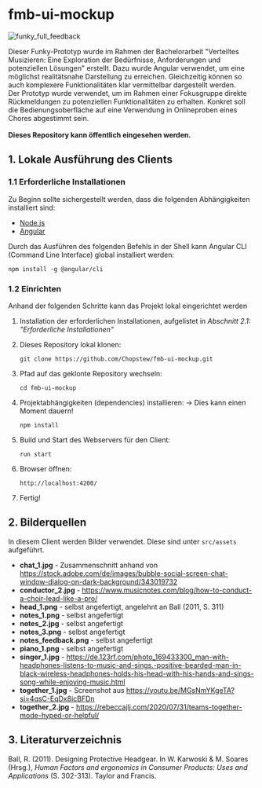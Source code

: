 # fmb-ui-mockup

![funky_full_feedback](https://github.com/Chopstew/fmb-ui-mockup/assets/116070302/25ea4f8a-2118-443d-9e33-1f5f5786a980)

Dieser Funky-Prototyp wurde im Rahmen der Bachelorarbeit "Verteiltes Musizieren:
Eine Exploration der Bedürfnisse, Anforderungen und potenziellen Lösungen" erstellt.
Dazu wurde Angular verwendet, um eine möglichst realitätsnahe Darstellung zu erreichen.
Gleichzeitig können so auch komplexere Funktionalitäten klar vermittelbar dargestellt
werden.<br> 
Der Prototyp wurde verwendet, um im Rahmen einer Fokusgruppe direkte Rückmeldungen
zu potenziellen Funktionalitäten zu erhalten. Konkret soll die Bedienungsoberfläche
auf eine Verwendung in Onlineproben eines Chores abgestimmt sein.
<br>
<br>
**Dieses Repository kann öffentlich eingesehen werden.**

## 1. Lokale Ausführung des Clients
### 1.1  Erforderliche Installationen

Zu Beginn sollte sichergestellt werden, dass die folgenden Abhängigkeiten installiert sind:

- [Node.js](https://nodejs.org/en)
- [Angular](https://angular.io/)

Durch das Ausführen des folgenden Befehls in der Shell kann Angular CLI (Command Line Interface) global installiert werden:

```shell
npm install -g @angular/cli
```

### 1.2 Einrichten

Anhand der folgenden Schritte kann das Projekt lokal eingerichtet werden

1. Installation der erforderlichen Installationen, aufgelistet in *Abschnitt 2.1: "Erforderliche Installationen"*
2. Dieses Repository lokal klonen:

   ```shell
   git clone https://github.com/Chopstew/fmb-ui-mockup.git
   ```

3. Pfad auf das geklonte Repository wechseln:

   ```shell
   cd fmb-ui-mockup
   ```

4. Projektabhängigkeiten (dependencies) installieren: → Dies kann einen Moment dauern!

   ```shell
   npm install
   ```

5. Build und Start des Webservers für den Client:

   ```shell
   run start
   ```

6. Browser öffnen:
   ```shell
   http://localhost:4200/
   ```
7. Fertig!

## 2. Bilderquellen

In diesem Client werden Bilder verwendet. Diese sind unter ```src/assets``` aufgeführt.

- **chat_1.jpg** - Zusammenschnitt anhand von https://stock.adobe.com/de/images/bubble-social-screen-chat-window-dialog-on-dark-background/343019732
- **conductor_2.jpg** - https://www.musicnotes.com/blog/how-to-conduct-a-choir-lead-like-a-pro/
- **head_1.png** - selbst angefertigt, angelehnt an Ball (2011, S. 311)
- **notes_1.png** - selbst angefertigt
- **notes_2.jpg** - selbst angefertigt
- **notes_3.png** - selbst angefertigt
- **notes_feedback.png** - selbst angefertigt
- **piano_1.png** - selbst angefertigt
- **singer_1.jpg** - https://de.123rf.com/photo_169433300_man-with-headphones-listens-to-music-and-sings.-positive-bearded-man-in-black-wireless-headphones-holds-his-head-with-his-hands-and-sings-song-while-enjoying-music.html
- **together_1.jpg** - Screenshot aus https://youtu.be/MGsNmYKgeTA?si=4qsC-EqDx8icBFDn
- **together_2.jpg** - https://rebeccajlj.com/2020/07/31/teams-together-mode-hyped-or-helpful/

## 3. Literaturverzeichnis

Ball, R. (2011). Designing Protective Headgear. In W. Karwoski & M. Soares (Hrsg.), *Human Factors and ergonomics in Consumer Products: Uses and Applications* (S. 302-313). Taylor and Francis.
